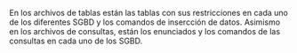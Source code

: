 En los archivos de tablas están las tablas con sus restricciones en cada uno de los diferentes SGBD y los comandos de insercción de datos.
Asimismo en los archivos de consultas, están los enunciados y los comandos de las consultas en cada uno de los SGBD.
